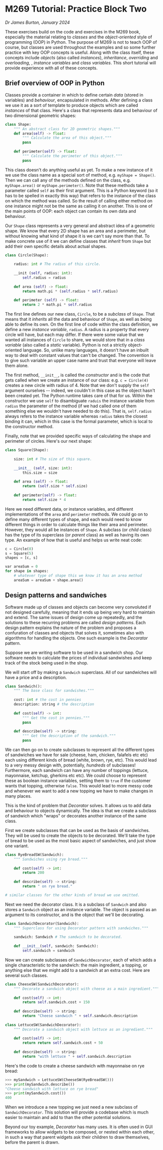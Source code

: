 # M269 Tutorial: Practice Block Two

*Dr James Burton, January 2024*

These exercises build on the code and exercises in the M269 book,
especially the material relating to *classes* and the
*object-oriented* style of programming (OOP) in Python. The purpose of
M269 is not to teach OOP of course, but classes are used throughout
the examples and so some further practice with key OOP concepts is
useful. Along with the class itself, these concepts include *objects*
(also called *instances*), *inheritance*, *overriding* and
*overloading*, , *instance variables* and *class variables*. This
short tutorial will provide experience with all of these concepts.

## Brief overview of OOP in Python

Classes provide a container in which to define certain *data* (stored
in variables) and *behaviour*, encapsulated in methods. After defining
a class we use it as a sort of template to produce objects which are
called *instances* of that class. Here's a class that represents data
and behaviour of two dimensional geometric shapes:

```python
class Shape:
	""" An abstract class for 2D geometric shapes."""
	def area(self) -> float:
		""" Calculate the area of this object."""
		pass
		
	def perimeter(self) -> float:
		""" Calculate the perimeter of this object."""
		pass
```

This class doesn't do anything useful as yet. To make a new instance
of it we use the class name as a special sort of method, e.g. `myShape
= Shape()`. Then we can call any of the methods defined on the class,
e.g. `myShape.area()` or `myShape.perimeter()`. Note that these
methods take a parameter called `self` as their first argument. This
is a Python keyword (so it has to be spelled in exactly this way) that
refers to the instance of the class on which the method was called. So
the result of calling either method on one instance might not be the
same as calling it on another. This is one of the main points of OOP:
each object can contain its own data and behaviour.

Our `Shape` class represents a very general and abstract idea of a
geometric shape. We know that every 2D shape has an area and a
perimeter, but without knowing what kind of shape it is we can't say
more than that. To make concrete use of it we can define classes that
*inherit* from `Shape` but add their own specific details about actual
shapes.

```python
class Circle(Shape):
	
	radius: int # The radius of this circle.
	
	__init (self, radius: int):
		self.radius = radius
		
	def area (self) -> float:
		return math.pi * (self.radius * self.radius)
		
	def perimeter (self) -> float:
		return 2 * math.pi * self.radius
```

The first line defines our new class, `Circle`, to be a *subclass* of
`Shape`. That means that it *inherits* all the data and behaviour of
`Shape`, as well as being able to define its own. On the first line of
code within the class definition, we define a new *instance variable*,
`radius`. A radius is a property that every circle will have, but each
may differ. If there were some value that we wanted all instances of
`Circle` to share, we would store that in a *class variable* (also
called a *static* variable). Python is not a strictly object-oriented
language. So, unlike many languages, it doesn't have an inbuilt way to
deal with constant values that can't be changed. The convention is to
give such variable an upper case name and trust that everyone will
leave them alone.

The first method, `__init__`, is called the *constructor* and is the
code that gets called when we create an instance of our class: e.g. `c
= Circle(4)` creates a new circle with radius of 4. Note that we don't
supply the `self` argument ourselves -- indeed, we couldn't in this
case as the object hasn't been created yet. The Python runtime takes
care of that for us. Within the constructor we use `self` to
disambiguate `raduis` the instance variable from `radius` the
parameter of the method (if we had called one of them something else
we wouldn't have needed to do this). That is, `self.radius` always
refers to the instance variable whereas `radius` takes the closest
binding it can, which in this case is the formal parameter, which is
local to the constructor method.

Finally, note that we provided specific ways of calculating the shape
and perimeter of circles. Here's our next shape:

```python
class Square(Shape):
	
	size: int # The size of this square.
	
	__init__ (self, size: int):
		this.size = size
		
	def area (self) -> float:
		return (self.size * self.size)
	
	def perimeter(self) -> float:
		return self.size * 4
```

Here we need different data, or instance variables, and different
implementations of the `area` and `perimeter` methods. We could go on
to define many different types of shape, and each would need to know
different things in order to calculate things like their area and
perimeter. However, they would all be instances of `Shape`. A subclass
(or *child* class) has the type of its superclass (or *parent* class)
as well as having its own type. An example of how that is useful and
helps us write neat code:

```python
c = Circle(8)
s = Square(5)
shapes = [c, s]

var areaSum = 0
for shape in shapes:
	# whatever type of shape this we know it has an area method
	areaSum = areaSum + shape.area() 
```

## Design patterns and sandwiches

Software made up of classes and objects can become very convoluted if
not designed carefully, meaning that it ends up being very hard to
maintain and extend. The same issues of design come up repeatedly, and
the solutions to these recurring problems are called *design
patterns*. Each design pattern explains the nature of the problem and
proposes a confuration of classes and objects that solves it,
sometimes also with algorithms for handling the objects. One such
example is the *Decorator* pattern.

Suppose we are writing software to be used in a sandwich shop. Our
software needs to calculate the prices of individual sandwishes and
keep track of the stock being used in the shop. 

We will start off by making a `Sandwich` superclass. All of our
sandwiches will have a price and a description.

```python
class Sandwich():
	""" The base class for sandwishes."""
	
	cost: int # the cost in pennies
	description: string # the description
	
	def cost(self) -> int:
		""" Get the cost in pennies."""
		pass
		
	def describe(self) -> string:
		""" Get the description of the sandwich."""
		pass
```

We can then go on to create subclasses to represent all the different
types of sandwiches we have for sale (cheese, ham, chicken, falafels
etc etc) each using different kinds of bread (white, brown, rye,
etc). This would lead to a very messy design with, potentially,
*hundreds* of subclasses! Furthermore, each sandwich can have any
number of toppings (lettuce, mayonnaise, ketchup, gherkins etc
etc). We could choose to represent these as boolean instance
variables, setting them to `true` if the customer wants that topping,
otherwise `false`. This would lead to more messy code and whenever we
want to add a new topping we have to make changes in many places.

This is the kind of problem that *Decorator* solves. It allows us to
add data and behaviour to objects dynamically. The idea is that
we create a subclass of sandwich which "wraps" or decorates another
instance of the same class.

First we create subclasses that can be used as the basis of
sandwiches. They will be used to create the objects to be
decorated. We'll take the type of bread to be used as the most basic
aspect of sandwiches, and just show one variant.

```python
class RyeBreadSW(Sandwich):
	""" Sandwiches using rye bread."""
	
	def cost(self) -> int:
		return 200
		
	def describe(self) -> string:
		return " on rye bread."

# similar classes for the other kinds of bread we use omitted.
```

Next we need the decorator class. It is a subclass of `Sandwich` and
also stores a `Sandwich` object as an instance variable. The object is
passed as an argument to its constructor, and is the object that we'll
be decorating.

```python
class SandwichDecorator(Sandwich):
	""" Superclass for using Decorator pattern with sandwiches.""" 
	
	sandwich: Sandwich # The samdwich to be decorated.
	
	def __init__(self, sandwich: Sandwich):
		self.sandwich = sandwich
```

Now we can create subclasses of `SandwichDecorator`, each of which
adds a single characteristic to the sandwich: the main ingredient, a
topping, or anything else that we might add to a sandwich at an extra
cost. Here are several such classes.

```python
class CheeseSW(SandwichDecorator):
	""" Decorate a sandwich object with cheese as a main ingredient."""
	
	def cost(self) -> int:
		return self.sandwich.cost + 150
		
	def describe(self) -> string:
		return "Cheese sandwich " + self.sandwich.description
		
class LettuceSW(SandwichDecorator):
	""" Decorate a sandwich object with lettuce as an ingredient."""
	
	def cost(self) -> int:
		return return self.sandwich.cost + 50
		
	def describe(self) -> string:
		return "with lettuce " + self.sandwich.description
```

Here's the code to create a cheese sandwich with mayonnaise on rye
bread:

```python
>>> mySandwich = LettuceSW(CheeseSW(RyeBreadSW()))
>>> print(mySandwich.describe())
"Cheese sandwich with lettuce on rye bread"
>>> print(mySandwich.cost())
400
```

When we introduce a new topping we just need a new subclass of
`SandwichDecorator`. This solution will provide a codebase which is
much easier to maintain and add to than the other potential solutions. 

Beyond our toy example, *Decorator* has many uses. It is often used in
GUI frameworks to allow widgets to be composed, or nested within each
other, in such a way that parent widgets ask their children to draw
themselves, before the parent is drawn.
